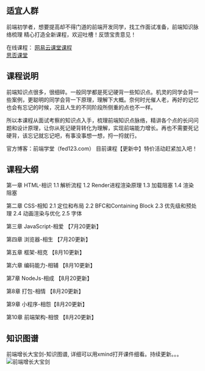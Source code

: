 ## 适宜人群
前端初学者，想要提高却不得门道的前端开发同学，找工作面试准备，前端知识脉络梳理
精心打造全新课程，欢迎吐槽！反馈宝贵意见！

在线课程： 
[网易云课堂课程](https://study.163.com/course/courseMain.htm?courseId=1209400904)      
[思否课堂](https://segmentfault.com/ls/1650000019681091)

## 课程说明
前端知识点很多，很细碎。一般同学都是死记硬背一些知识点。机灵的同学会背一些案例，更聪明的同学会背一下原理，理解下大概。奈何时光催人老，再好的记忆也会有忘记的时候，况且人生的不同阶段所侧重的点也不一样。

所以本课程从面试考察的知识点入手，梳理前端知识点脉络，精讲各个点的长问问题和设计原理，让你从死记硬背转化为理解，实现前端能力增长。再也不需要死记硬背，该忘记就忘记吧，有事没事想一想，捋一捋就行。

官方博客：前端学堂（fed123.com）
目前课程【更新中】特价活动赶紧加入吧！

## 课程大纲
第一章 HTML-相识
1.1 解析流程
1.2 Render进程渲染原理
1.3 加载阻塞
1.4 渲染阻塞

第二章 CSS-相知
2.1 定位和布局
2.2 BFC和Containing Block
2.3 优先级和预处理
2.4 动画渲染与优化
2.5 字体

第三章 JavaScript-相爱 【7月20更新】

第四章 浏览器-相生 【7月20更新】

第五章 框架-相克 【8月10更新】

第六章 编码能力-相辅 【8月10更新】

第7章 NodeJs-相成 【8月20更新】

第8章 打包-相情 【8月20更新】

第9章  小程序-相怨【8月20更新】

第10章  前端架构-相恨 【8月20更新】

## 知识图谱
前端增长大宝剑-知识图谱, 详细可以用xmind打开课件细看。持续更新。。。
![前端增长大宝剑](https://haomou.oss-cn-beijing.aliyuncs.com/upload/2019/07/outline.png?x-oss-process=image/format,webp)

